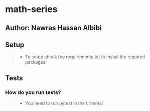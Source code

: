 # math-series

## Author: Nawras Hassan Albibi

## Setup

> - To setup check the requirements.txt to install the required packages
## Tests

### How do you run tests?

> - You need to run pytest in the tirmenal